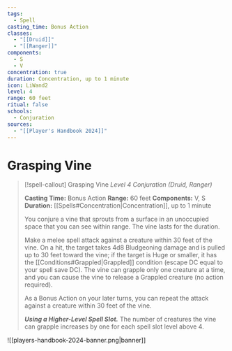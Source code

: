 ```yaml
---
tags:
  - Spell
casting_time: Bonus Action
classes:
  - "[[Druid]]"
  - "[[Ranger]]"
components:
  - S
  - V
concentration: true
duration: Concentration, up to 1 minute
icon: LiWand2
level: 4
range: 60 feet
ritual: false
schools:
  - Conjuration
sources:
  - "[[Player's Handbook 2024]]"
---
```


# Grasping Vine

>[!spell-callout] Grasping Vine
>_Level 4 Conjuration (Druid, Ranger)_
>
>**Casting Time:** Bonus Action
>**Range:** 60 feet
>**Components:** V, S
>**Duration:** [[Spells#Concentration\|Concentration]], up to 1 minute
>
>You conjure a vine that sprouts from a surface in an unoccupied space that you can see within range. The vine lasts for the duration.
>
>Make a melee spell attack against a creature within 30 feet of the vine. On a hit, the target takes 4d8 Bludgeoning damage and is pulled up to 30 feet toward the vine; if the target is Huge or smaller, it has the [[Conditions#Grappled\|Grappled]] condition (escape DC equal to your spell save DC). The vine can grapple only one creature at a time, and you can cause the vine to release a Grappled creature (no action required).
>
>As a Bonus Action on your later turns, you can repeat the attack against a creature within 30 feet of the vine.
>
>**_Using a Higher-Level Spell Slot._** The number of creatures the vine can grapple increases by one for each spell slot level above 4.


![[players-handbook-2024-banner.png|banner]]
